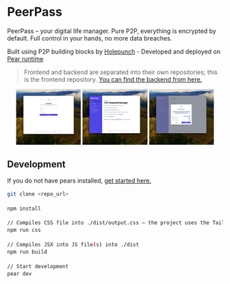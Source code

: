 # PeerPass

PeerPass – your digital life manager. Pure P2P, everything is encrypted by default. Full control in your hands, no more data breaches.

Built using P2P building blocks by [Holepunch](https://docs.pears.com/) - Developed and deployed on [Pear runtime](https://docs.pears.com/)

> Frontend and backend are separated into their own repositories; this is the frontend repository. [You can find the backend from here.](https://github.com/MKPLKN/peer-pass-backend)

<p align="center">
  <img src="./src/demo/login.png" alt="Login page" width="30%" />
  <img src="./src/demo/home.png" alt="Home page" width="30%" />
  <img src="./src/demo/pw.png" alt="Generate pw" width="30%" />
</p>

## Development

If you do not have pears installed, [get started here.](https://docs.pears.com/guides/getting-started)

```sh
git clone <repo_url>

npm install

// Compiles CSS file into ./dist/output.css – the project uses the Tailwind CSS
npm run css

// Compiles JSX into JS file(s) into ./dist
npm run build

// Start development
pear dev
```
